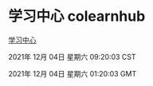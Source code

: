# 学习中心 colearnhub
[学习中心](http://59.174.25.102:56308/colearnhub/)

2021年 12月 04日 星期六 09:20:03 CST

2021年 12月 04日 星期六 01:20:03 GMT
